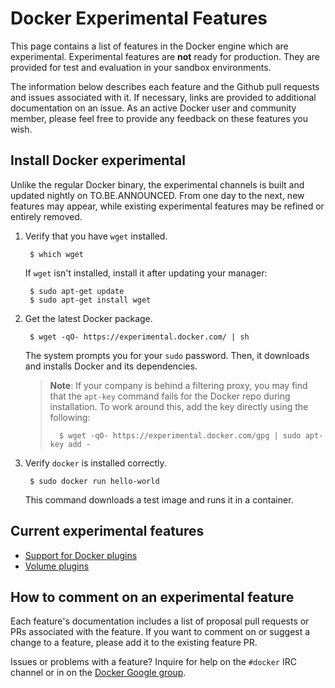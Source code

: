 # Docker Experimental Features 

This page contains a list of features in the Docker engine which are
experimental. Experimental features are **not** ready for production. They are
provided for test and evaluation in your sandbox environments.  

The information below describes each feature and the Github pull requests and
issues associated with it. If necessary, links are provided to additional
documentation on an issue.  As an active Docker user and community member,
please feel free to provide any feedback on these features you wish.

## Install Docker experimental 

Unlike the regular Docker binary, the experimental channels is built and updated nightly on TO.BE.ANNOUNCED. From one day to the next, new features may appear, while existing experimental features may be refined or entirely removed.

1. Verify that you have `wget` installed.

        $ which wget

    If `wget` isn't installed, install it after updating your manager:

        $ sudo apt-get update
        $ sudo apt-get install wget

2. Get the latest Docker package.

        $ wget -qO- https://experimental.docker.com/ | sh

    The system prompts you for your `sudo` password. Then, it downloads and
    installs Docker and its dependencies.

	>**Note**: If your company is behind a filtering proxy, you may find that the
	>`apt-key`
	>command fails for the Docker repo during installation. To work around this,
	>add the key directly using the following:
	>
	>       $ wget -qO- https://experimental.docker.com/gpg | sudo apt-key add -

3. Verify `docker` is installed correctly.

        $ sudo docker run hello-world

    This command downloads a test image and runs it in a container.

## Current experimental features

* [Support for Docker plugins](plugins.md)
* [Volume plugins](plugins_volume.md)

## How to comment on an experimental feature

Each feature's documentation includes a list of proposal pull requests or PRs associated with the feature. If you want to comment on or suggest a change to a feature, please add it to the existing feature PR.  

Issues or problems with a feature? Inquire for help on the `#docker` IRC channel or in on the [Docker Google group](https://groups.google.com/forum/#!forum/docker-user).  
